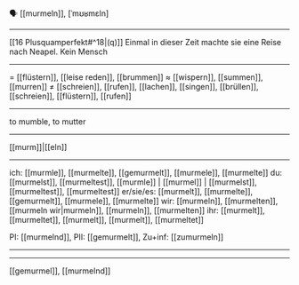 🗣️ [[murmeln]], [ˈmʊʁmɛln]

---
[[16 Plusquamperfekt#^18|(q)]] Einmal in dieser Zeit machte sie eine Reise nach Neapel. Kein Mensch

---
= [[flüstern]], [[leise reden]], [[brummen]]
≈ [[wispern]], [[summen]], [[murren]]
≠ [[schreien]], [[rufen]], [[lachen]], [[singen]], [[brüllen]], [[schreien]], [[flüstern]], [[rufen]]

---
to mumble,  to mutter

---
[[murm]]|[[eln]]

---
ich: [[murmle]], [[murmelte]], [[gemurmelt]], [[murmele]], [[murmelte]]
du: [[murmelst]], [[murmeltest]], [[murmle]] | [[murmel]] | [[murmelst]], [[murmeltest]], [[murmeltest]]
er/sie/es: [[murmelt]], [[murmelte]], [[gemurmelt]], [[murmele]], [[murmelte]]
wir: [[murmeln]], [[murmelten]], [[murmeln wir|murmeln]], [[murmeln]], [[murmelten]]
ihr: [[murmelt]], [[murmeltet]], [[murmelt]], [[murmelt]], [[murmeltet]]

PI: [[murmelnd]], PII: [[gemurmelt]], Zu+inf: [[zumurmeln]]

---

---
[[gemurmel]], [[murmelnd]]